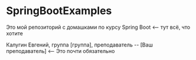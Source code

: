 # SpringBootExamples

Это мой репозиторий с домашками по курсу Spring Boot <-- тут всё, что хотите


Калугин Евгений, группа [группа], преподаватель -- [Ваш преподаватель]    <-- Это почти обязательно

